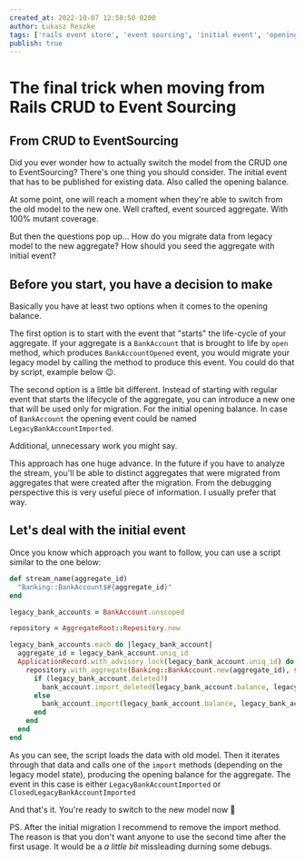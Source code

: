 ```yaml
---
created_at: 2022-10-07 12:58:50 0200
author: Łukasz Reszke
tags: ['rails event store', 'event sourcing', 'initial event', 'opening balance', 'ddd']
publish: true
---
```

# The final trick when moving from Rails CRUD to Event Sourcing 

## From CRUD to EventSourcing
Did you ever wonder how to actually switch the model from the CRUD one to EventSourcing? There's one thing you should consider. The initial event that has to be published for existing data. Also called the opening balance.

<!-- more -->

At some point, one will reach a moment when they're able to switch from the old model to the new one. Well crafted, event sourced aggregate. With 100% mutant coverage. 

But then the questions pop up... How do you migrate data from legacy model to the new aggregate? How should you seed the aggregate with initial event?

## Before you start, you have a decision to make

Basically you have at least two options when it comes to the opening balance. 

The first option is to start with the event that "starts" the life-cycle of your aggregate. If your aggregate is a `BankAccount` that is brought to life by `open` method, which produces `BankAccountOpened` event, you would migrate your legacy model by calling the method to produce this event. You could do that by script, example below 😉.

The second option is a little bit different. Instead of starting with regular event that starts the lifecycle of the aggregate, you can introduce a new one that will be used only for migration. For the initial opening balance. In case of `BankAccount` the opening event could be named `LegacyBankAccountImported`.

Additional, unnecessary work you might say.

This approach has one huge advance. In the future if you have to analyze the stream, you'll be able to distinct aggregates that were migrated from aggregates that were created after the migration. From the debugging perspective this is very useful piece of information. I usually prefer that way.

## Let's deal with the initial event
Once you know which approach you want to follow, you can use a script similar to the one below:
```ruby
def stream_name(aggregate_id)
  "Banking::BankAccount$#{aggregate_id}"
end

legacy_bank_accounts = BankAccount.unscoped

repository = AggregateRoot::Repository.new

legacy_bank_accounts.each do |legacy_bank_account|
  aggregate_id = legacy_bank_account.uniq_id
  ApplicationRecord.with_advisory_lock(legacy_bank_account.uniq_id) do
    repository.with_aggregate(Banking::BankAccount.new(aggregate_id), stream_name(aggregate_id)) do |bank_account|
      if (legacy_bank_account.deleted?)
        bank_account.import_deleted(legacy_bank_account.balance, legacy_bank_account.balance_date)
      else
        bank_account.import(legacy_bank_account.balance, legacy_bank_account.balance_date)
      end
    end
  end
end
```

As you can see, the script loads the data with old model. Then it iterates through that data and calls one of the `import` methods (depending on the legacy model state), producing the opening balance for the aggregate. The event in this case is either `LegacyBankAccountImported` or `ClosedLegacyBankAccountImported`

And that's it. You're ready to switch to the new model now 🙌


PS. After the initial migration I recommend to remove the import method. The reason is that you don't want anyone to use the second time after the first usage. It would be a _a little bit_ missleading durning some debugs.